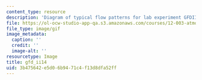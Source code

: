 ```yaml
---
content_type: resource
description: 'Diagram of typical flow patterns for lab experiment GFDIII: Radial inflow.'
file: https://ol-ocw-studio-app-qa.s3.amazonaws.com/courses/12-003-atmosphere-ocean-and-climate-dynamics-fall-2008/3b475642e5d06b9471c4f13d8dfa52ff_gfd_ii14.gif
file_type: image/gif
image_metadata:
  caption: ''
  credit: ''
  image-alt: ''
resourcetype: Image
title: gfd_ii14
uid: 3b475642-e5d0-6b94-71c4-f13d8dfa52ff
---
```

